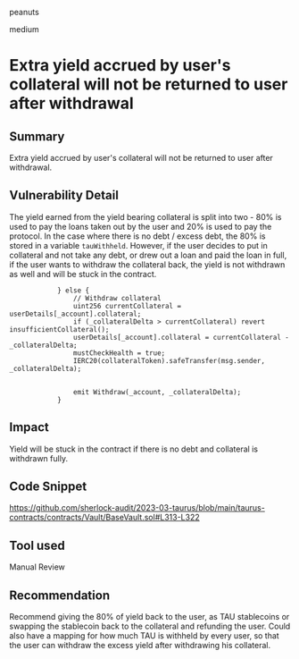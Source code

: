 peanuts

medium

# Extra yield accrued by user's collateral will not be returned to user after withdrawal

## Summary

Extra yield accrued by user's collateral will not be returned to user after withdrawal.

## Vulnerability Detail

The yield earned from the yield bearing collateral is split into two - 80% is used to pay the loans taken out by the user and 20% is used to pay the protocol. In the case where there is no debt / excess debt, the 80% is stored in a variable `tauWithheld`. However, if the user decides to put in collateral and not take any debt, or drew out a loan and paid the loan in full, if the user wants to withdraw the collateral back, the yield is not withdrawn as well and will be stuck in the contract.

```solidity
            } else {
                // Withdraw collateral
                uint256 currentCollateral = userDetails[_account].collateral;
                if (_collateralDelta > currentCollateral) revert insufficientCollateral();
                userDetails[_account].collateral = currentCollateral - _collateralDelta;
                mustCheckHealth = true;
                IERC20(collateralToken).safeTransfer(msg.sender, _collateralDelta);


                emit Withdraw(_account, _collateralDelta);
            }
```

## Impact

Yield will be stuck in the contract if there is no debt and collateral is withdrawn fully.

## Code Snippet

https://github.com/sherlock-audit/2023-03-taurus/blob/main/taurus-contracts/contracts/Vault/BaseVault.sol#L313-L322

## Tool used

Manual Review

## Recommendation

Recommend giving the 80% of yield back to the user, as TAU stablecoins or swapping the stablecoin back to the collateral and refunding the user. Could also have a mapping for how much TAU is withheld by every user, so that the user can withdraw the excess yield after withdrawing his collateral.
